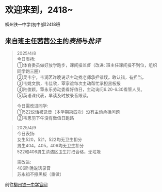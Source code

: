 
# 欢迎来到，2418~
柳州铁一中学(初中部)2418班

## 来自班主任茜茜公主的*表扬*与*批评*

> 2025/4/8  
>今日表扬:  
>①体育委员做好放学跑步，课间操监督（改进: 班主任课间操不到位，组织同学跑三圈）  
>②吴韦宇，韦润茗昨晚说话主动找老师承担错误。敢认错，有担当。  
>③韦姚文鹏，韦佳欣，覃家谊每次主动帮忙承担黑板报  
>④陆俊颖，覃永乐劳动委看好值日，主动询问6.20-6.30看管人员。  
> ⑤英语课代表，早读及时放录音跟读。  
>
>今日需改进同学:  
>①522说话被录音（本学期第四次）没有主动承担问题  
>②韦思羽下午没有做值日跑路  
  
> 2025/4/9  
> 今日表扬:   
> 女生520，521，522均无卫生扣分  
> 男生404，405，406均无卫生扣分  
> 522和406男生清洁区卫生打扫合格，无垃圾
>   
> 需改进:  
> 406昨晚说话录音  
> 苏永祖不擦黑板（重做）  



前往[柳州铁一中学官网](ltyz.gx.cn)
